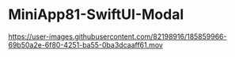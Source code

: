 # MiniApp81-SwiftUI-Modal

https://user-images.githubusercontent.com/82198916/185859966-69b50a2e-6f80-4251-ba55-0ba3dcaaff61.mov
